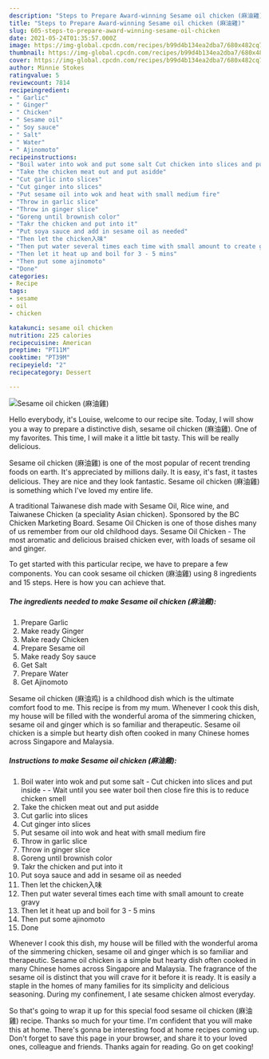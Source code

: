 ```yaml
---
description: "Steps to Prepare Award-winning Sesame oil chicken (麻油雞)"
title: "Steps to Prepare Award-winning Sesame oil chicken (麻油雞)"
slug: 605-steps-to-prepare-award-winning-sesame-oil-chicken
date: 2021-05-24T01:35:57.000Z
image: https://img-global.cpcdn.com/recipes/b99d4b134ea2dba7/680x482cq70/sesame-oil-chicken-麻油雞-recipe-main-photo.jpg
thumbnail: https://img-global.cpcdn.com/recipes/b99d4b134ea2dba7/680x482cq70/sesame-oil-chicken-麻油雞-recipe-main-photo.jpg
cover: https://img-global.cpcdn.com/recipes/b99d4b134ea2dba7/680x482cq70/sesame-oil-chicken-麻油雞-recipe-main-photo.jpg
author: Minnie Stokes
ratingvalue: 5
reviewcount: 7814
recipeingredient:
- " Garlic"
- " Ginger"
- " Chicken"
- " Sesame oil"
- " Soy sauce"
- " Salt"
- " Water"
- " Ajinomoto"
recipeinstructions:
- "Boil water into wok and put some salt Cut chicken into slices and put inside  Wait until you see water boil then close fire this is to reduce chicken smell"
- "Take the chicken meat out and put asidde"
- "Cut garlic into slices"
- "Cut ginger into slices"
- "Put sesame oil into wok and heat with small medium fire"
- "Throw in garlic slice"
- "Throw in ginger slice"
- "Goreng until brownish color"
- "Takr the chicken and put into it"
- "Put soya sauce and add in sesame oil as needed"
- "Then let the chicken入味"
- "Then put water several times each time with small amount to create gravy"
- "Then let it heat up and boil for 3 - 5 mins"
- "Then put some ajinomoto"
- "Done"
categories:
- Recipe
tags:
- sesame
- oil
- chicken

katakunci: sesame oil chicken 
nutrition: 225 calories
recipecuisine: American
preptime: "PT11M"
cooktime: "PT39M"
recipeyield: "2"
recipecategory: Dessert

---
```



![Sesame oil chicken (麻油雞)](https://img-global.cpcdn.com/recipes/b99d4b134ea2dba7/680x482cq70/sesame-oil-chicken-麻油雞-recipe-main-photo.jpg)

Hello everybody, it's Louise, welcome to our recipe site. Today, I will show you a way to prepare a distinctive dish, sesame oil chicken (麻油雞). One of my favorites. This time, I will make it a little bit tasty. This will be really delicious.

Sesame oil chicken (麻油雞) is one of the most popular of recent trending foods on earth. It's appreciated by millions daily. It is easy, it's fast, it tastes delicious. They are nice and they look fantastic. Sesame oil chicken (麻油雞) is something which I've loved my entire life.

A traditional Taiwanese dish made with Sesame Oil, Rice wine, and Taiwanese Chicken (a speciality Asian chicken). Sponsored by the BC Chicken Marketing Board. Sesame Oil Chicken is one of those dishes many of us remember from our old childhood days. Sesame Oil Chicken - The most aromatic and delicious braised chicken ever, with loads of sesame oil and ginger.


To get started with this particular recipe, we have to prepare a few components. You can cook sesame oil chicken (麻油雞) using 8 ingredients and 15 steps. Here is how you can achieve that.

<!--inarticleads1-->

##### The ingredients needed to make Sesame oil chicken (麻油雞):

1. Prepare  Garlic
1. Make ready  Ginger
1. Make ready  Chicken
1. Prepare  Sesame oil
1. Make ready  Soy sauce
1. Get  Salt
1. Prepare  Water
1. Get  Ajinomoto


Sesame oil chicken (麻油鸡) is a childhood dish which is the ultimate comfort food to me. This recipe is from my mum. Whenever I cook this dish, my house will be filled with the wonderful aroma of the simmering chicken, sesame oil and ginger which is so familiar and therapeutic. Sesame oil chicken is a simple but hearty dish often cooked in many Chinese homes across Singapore and Malaysia. 

<!--inarticleads2-->

##### Instructions to make Sesame oil chicken (麻油雞):

1. Boil water into wok and put some salt - Cut chicken into slices and put inside -  - Wait until you see water boil then close fire this is to reduce chicken smell
1. Take the chicken meat out and put asidde
1. Cut garlic into slices
1. Cut ginger into slices
1. Put sesame oil into wok and heat with small medium fire
1. Throw in garlic slice
1. Throw in ginger slice
1. Goreng until brownish color
1. Takr the chicken and put into it
1. Put soya sauce and add in sesame oil as needed
1. Then let the chicken入味
1. Then put water several times each time with small amount to create gravy
1. Then let it heat up and boil for 3 - 5 mins
1. Then put some ajinomoto
1. Done


Whenever I cook this dish, my house will be filled with the wonderful aroma of the simmering chicken, sesame oil and ginger which is so familiar and therapeutic. Sesame oil chicken is a simple but hearty dish often cooked in many Chinese homes across Singapore and Malaysia. The fragrance of the sesame oil is distinct that you will crave for it before it is ready. It is easily a staple in the homes of many families for its simplicity and delicious seasoning. During my confinement, I ate sesame chicken almost everyday. 

So that's going to wrap it up for this special food sesame oil chicken (麻油雞) recipe. Thanks so much for your time. I'm confident that you will make this at home. There's gonna be interesting food at home recipes coming up. Don't forget to save this page in your browser, and share it to your loved ones, colleague and friends. Thanks again for reading. Go on get cooking!
